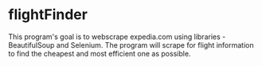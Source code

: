 # flightFinder
This program's goal is to webscrape expedia.com using libraries - BeautifulSoup and Selenium. The program will scrape for flight information to find the cheapest and most efficient one as possible. 
